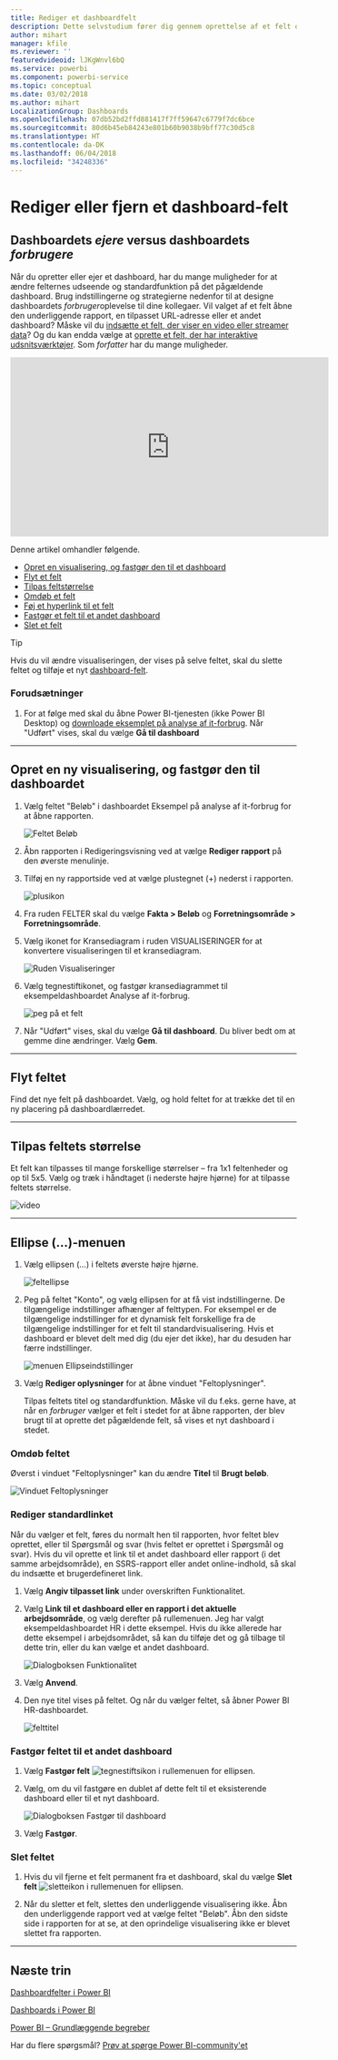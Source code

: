 ```yaml
---
title: Rediger et dashboardfelt
description: Dette selvstudium fører dig gennem oprettelse af et felt og fastgørelse af det til et dashboard til redigering af det pågældende dashboardfelt – tilpasse størrelsen, flytte, omdøbe, fastgøre, slette, tilføje link.
author: mihart
manager: kfile
ms.reviewer: ''
featuredvideoid: lJKgWnvl6bQ
ms.service: powerbi
ms.component: powerbi-service
ms.topic: conceptual
ms.date: 03/02/2018
ms.author: mihart
LocalizationGroup: Dashboards
ms.openlocfilehash: 07db52bd2ffd881417f7ff59647c6779f7dc6bce
ms.sourcegitcommit: 80d6b45eb84243e801b60b9038b9bff77c30d5c8
ms.translationtype: HT
ms.contentlocale: da-DK
ms.lasthandoff: 06/04/2018
ms.locfileid: "34248336"
---
```

# <a name="edit-or-remove-a-dashboard-tile"></a>Rediger eller fjern et dashboard-felt

## <a name="dashboard-owners-versus-dashboard-consumers"></a>Dashboardets *ejere* versus dashboardets *forbrugere*
Når du opretter eller ejer et dashboard, har du mange muligheder for at ændre felternes udseende og standardfunktion på det pågældende dashboard. Brug indstillingerne og strategierne nedenfor til at designe dashboardets *forbruger*oplevelse til dine kollegaer.  Vil valget af et felt åbne den underliggende rapport, en tilpasset URL-adresse eller et andet dashboard? Måske vil du [indsætte et felt, der viser en video eller streamer data](service-dashboard-add-widget.md)? Og du kan endda vælge at [oprette et felt, der har interaktive udsnitsværktøjer](service-dashboard-pin-live-tile-from-report.md). Som *forfatter* har du mange muligheder. 

<iframe width="560" height="315" src="https://www.youtube.com/embed/lJKgWnvl6bQ" frameborder="0" allowfullscreen></iframe>

Denne artikel omhandler følgende.

* [Opret en visualisering, og fastgør den til et dashboard](#create)
* [Flyt et felt](#move)
* [Tilpas feltstørrelse](#resize)
* [Omdøb et felt](#rename)
* [Føj et hyperlink til et felt](#hyperlink)
* [Fastgør et felt til et andet dashboard](#different)
* [Slet et felt](#delete)
  
 > [!TIP]
 > Hvis du vil ændre visualiseringen, der vises på selve feltet, skal du slette feltet og tilføje et nyt [dashboard-felt](service-dashboard-tiles.md).
 > 

 ### <a name="prerequisites"></a>Forudsætninger
 1. For at følge med skal du åbne Power BI-tjenesten (ikke Power BI Desktop) og [downloade eksemplet på analyse af it-forbrug](sample-it-spend.md). Når "Udført" vises, skal du vælge **Gå til dashboard**

- - -
<a name="create"></a>

## <a name="create-a-new-visualization-and-pin-it-to-the-dashboard"></a>Opret en ny visualisering, og fastgør den til dashboardet
1. Vælg feltet "Beløb" i dashboardet Eksempel på analyse af it-forbrug for at åbne rapporten.

    ![Feltet Beløb](media/service-dashboard-edit-tile/power-bi-amount-tile.png)

2. Åbn rapporten i Redigeringsvisning ved at vælge **Rediger rapport** på den øverste menulinje.

3. Tilføj en ny rapportside ved at vælge plustegnet (+) nederst i rapporten.

    ![plusikon](media/service-dashboard-edit-tile/power-bi-add-page.png)

4. Fra ruden FELTER skal du vælge **Fakta > Beløb** og **Forretningsområde > Forretningsområde**.
 
5. Vælg ikonet for Kransediagram i ruden VISUALISERINGER for at konvertere visualiseringen til et kransediagram.

    ![Ruden Visualiseringer](media/service-dashboard-edit-tile/power-bi-donut-chart.png)

5. Vælg tegnestiftikonet, og fastgør kransediagrammet til eksempeldashboardet Analyse af it-forbrug.

   ![peg på et felt](media/service-dashboard-edit-tile/power-bi-pin.png)

6. Når "Udført" vises, skal du vælge **Gå til dashboard**. Du bliver bedt om at gemme dine ændringer. Vælg **Gem**.

- - -
<a name="move"></a>

## <a name="move-the-tile"></a>Flyt feltet
Find det nye felt på dashboardet. Vælg, og hold feltet for at trække det til en ny placering på dashboardlærredet.

- - -
<a name="resize"></a>

## <a name="resize-the-tile"></a>Tilpas feltets størrelse
Et felt kan tilpasses til mange forskellige størrelser – fra 1x1 feltenheder og op til 5x5. Vælg og træk i håndtaget (i nederste højre hjørne) for at tilpasse feltets størrelse.

![video](media/service-dashboard-edit-tile/pbigif_resizetile4.gif)

- - -
## <a name="the-ellipses--menu"></a>Ellipse (...)-menuen

1. Vælg ellipsen (...) i feltets øverste højre hjørne. 
   
   ![feltellipse](media/service-dashboard-edit-tile/power-bi-tile.png)

2. Peg på feltet "Konto", og vælg ellipsen for at få vist indstillingerne. De tilgængelige indstillinger afhænger af felttypen.  For eksempel er de tilgængelige indstillinger for et dynamisk felt forskellige fra de tilgængelige indstillinger for et felt til standardvisualisering. Hvis et dashboard er blevet delt med dig (du ejer det ikke), har du desuden har færre indstillinger.

   ![menuen Ellipseindstillinger](media/service-dashboard-edit-tile/power-bi-tile-menu-new.png)

3. Vælg **Rediger oplysninger** for at åbne vinduet "Feltoplysninger". 

    Tilpas feltets titel og standardfunktion.  Måske vil du f.eks. gerne have, at når en *forbruger* vælger et felt i stedet for at åbne rapporten, der blev brugt til at oprette det pågældende felt, så vises et nyt dashboard i stedet.  
   


<a name="rename"></a>

### <a name="rename-the-tile"></a>Omdøb feltet
Øverst i vinduet "Feltoplysninger" kan du ændre **Titel** til **Brugt beløb**.

![Vinduet Feltoplysninger](media/service-dashboard-edit-tile/power-bi-tile-title.png)


<a name="hyperlink"></a>

### <a name="change-the-default-hyperlink"></a>Rediger standardlinket
Når du vælger et felt, føres du normalt hen til rapporten, hvor feltet blev oprettet, eller til Spørgsmål og svar (hvis feltet er oprettet i Spørgsmål og svar). Hvis du vil oprette et link til et andet dashboard eller rapport (i det samme arbejdsområde), en SSRS-rapport eller andet online-indhold, så skal du indsætte et brugerdefineret link.

1. Vælg **Angiv tilpasset link** under overskriften Funktionalitet.

2. Vælg **Link til et dashboard eller en rapport i det aktuelle arbejdsområde**, og vælg derefter på rullemenuen.  Jeg har valgt eksempeldashboardet HR i dette eksempel. Hvis du ikke allerede har dette eksempel i arbejdsområdet, så kan du tilføje det og gå tilbage til dette trin, eller du kan vælge et andet dashboard. 

    ![Dialogboksen Funktionalitet](media/service-dashboard-edit-tile/power-bi-custom-link.png)

3. Vælg **Anvend**.

4. Den nye titel vises på feltet.  Og når du vælger feltet, så åbner Power BI HR-dashboardet. 

    ![felttitel](media/service-dashboard-edit-tile/power-bi-title.png)

<a name="different"></a>

### <a name="pin-the-tile-to-a-different-dashboard"></a>Fastgør feltet til et andet dashboard
1. Vælg **Fastgør felt** ![tegnestiftsikon](media/service-dashboard-edit-tile/pinnooutline.png) i rullemenuen for ellipsen.
2. Vælg, om du vil fastgøre en dublet af dette felt til et eksisterende dashboard eller til et nyt dashboard. 
   
   ![Dialogboksen Fastgør til dashboard](media/service-dashboard-edit-tile/pbi_pintoanotherdash.png)
3. Vælg **Fastgør**.

<a name="delete"></a>

### <a name="delete-the-tile"></a>Slet feltet
1. Hvis du vil fjerne et felt permanent fra et dashboard, skal du vælge **Slet felt** ![sletteikon](media/service-dashboard-edit-tile/power-bi-delete-tile-icon.png) i rullemenuen for ellipsen. 

2. Når du sletter et felt, slettes den underliggende visualisering ikke. Åbn den underliggende rapport ved at vælge feltet "Beløb". Åbn den sidste side i rapporten for at se, at den oprindelige visualisering ikke er blevet slettet fra rapporten. 

- - -
## <a name="next-steps"></a>Næste trin
[Dashboardfelter i Power BI](service-dashboard-tiles.md)

[Dashboards i Power BI](service-dashboards.md)

[Power BI – Grundlæggende begreber](service-basic-concepts.md)

Har du flere spørgsmål? [Prøv at spørge Power BI-community'et](http://community.powerbi.com/)

